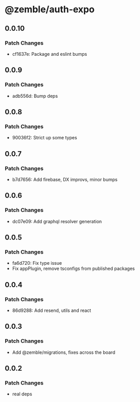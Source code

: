 # @zemble/auth-expo

## 0.0.10

### Patch Changes

- cf1637e: Package and eslint bumps

## 0.0.9

### Patch Changes

- adb556d: Bump deps

## 0.0.8

### Patch Changes

- 90036f2: Strict up some types

## 0.0.7

### Patch Changes

- b7d7656: Add firebase, DX improvs, minor bumps

## 0.0.6

### Patch Changes

- dc07e09: Add graphql resolver generation

## 0.0.5

### Patch Changes

- fa6d720: Fix type issue
- Fix appPlugin, remove tsconfigs from published packages

## 0.0.4

### Patch Changes

- 86d9288: Add resend, utils and react

## 0.0.3

### Patch Changes

- Add @zemble/migrations, fixes across the board

## 0.0.2

### Patch Changes

- real deps
